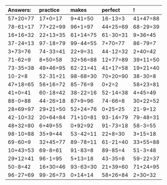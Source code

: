 | Answers: | practice | makes | perfect | ! |
| :--- | :--- | :--- | :--- | :--- |
| 57+20=77 | 17+0=17 | 9+41=50 | 16-13=3 | 41+47=88 | 
| 78-61=17 | 77+22=99 | 96+1=97 | 44+25=69 | 68-29=39 | 
| 16+16=32 | 22+13=35 | 61+14=75 | 61-30=31 | 9+36=45 | 
| 37-24=13 | 97-18=79 | 99-44=55 | 7+70=77 | 86-79=7 | 
| 3+73=76 | 74-33=41 | 22+9=31 | 44-12=32 | 2+40=42 | 
| 71-62=9 | 8+50=58 | 32+56=88 | 12+77=89 | 39+11=50 | 
| 73-35=38 | 49+46=95 | 62-21=41 | 41+17=58 | 19+21=40 | 
| 10-2=8 | 52-31=21 | 98-68=30 | 70+20=90 | 38-30=8 | 
| 47+18=65 | 56+16=72 | 85-76=9 | 0+2=2 | 58+23=81 | 
| 41+0=41 | 60-18=42 | 38-22=16 | 52-14=38 | 4+45=49 | 
| 88-0=88 | 44-26=18 | 87+9=96 | 74-66=8 | 30+22=52 | 
| 28+69=97 | 29+21=50 | 52+24=76 | 0+25=25 | 21-9=12 | 
| 42-10=32 | 20+64=84 | 71+10=81 | 93-14=79 | 79-48=31 | 
| 48+32=80 | 6+49=55 | 0+92=92 | 91-73=18 | 58-3=55 | 
| 98-10=88 | 35+9=44 | 53-42=11 | 22+8=30 | 3+15=18 | 
| 69-60=9 | 32+45=77 | 89-78=11 | 61-21=40 | 33+55=88 | 
| 10+43=53 | 69-8=61 | 91-83=8 | 89-85=4 | 51-3=48 | 
| 29+12=41 | 96-1=95 | 5+13=18 | 43-35=8 | 59-22=37 | 
| 50-8=42 | 16+30=46 | 93-63=30 | 21+39=60 | 71+24=95 | 
| 96-27=69 | 99-26=73 | 0+14=14 | 58+26=84 | 2+30=32 | 
